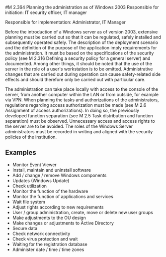 #M 2.364 Planning the administration as of Windows 2003
Responsible for initiation: IT security officer, IT manager

Responsible for implementation: Administrator, IT Manager

Before the introduction of a Windows server as of version 2003, extensive planning must be carried out so that it can be regulated, safely installed and subsequently operated safely. The description of the deployment scenario and the definition of the purpose of the application imply requirements for the administration. It must be based on the specifications of the security policy (see M 2.316 Defining a security policy for a general server) and documented. Among other things, it should be noted that the use of the server in the role of a user's workstation is to be omitted. Administrative changes that are carried out during operation can cause safety-related side effects and should therefore only be carried out with particular care.

The administration can take place locally with access to the console of the server, from another computer within the LAN or from outside, for example via VPN. When planning the tasks and authorizations of the administrators, regulations regarding access authorization must be made (see M 2.6 Assignment of access authorizations). In doing so, the previously developed function separation (see M 2.5 Task distribution and function separation) must be observed. Unnecessary access and access rights to the server are to be avoided. The roles of the Windows Server administrators must be recorded in writing and aligned with the security policies of the institution.



## Examples 
* Monitor Event Viewer
* Install, maintain and uninstall software
* Add / change / remove Windows components
* Updates (Windows Update)
* Check utilization
* Monitor the function of the hardware
* Monitor the function of applications and services
* Wait file system
* Adjust rights according to new requirements
* User / group administration, create, move or delete new user groups
* Make adjustments to the OU design
* Make changes or adjustments to Active Directory
* Secure data
* Check network connectivity
* Check virus protection and wait
* Waiting for the registration database
* Administer date / time / time zones




